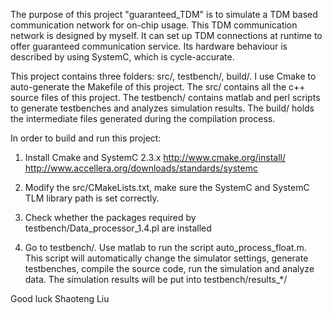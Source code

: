 The purpose of this project "guaranteed_TDM" is to simulate a TDM based communication network for on-chip usage.  This TDM communication network is designed by myself. It can set up TDM connections at runtime to offer guaranteed communication service.  Its hardware behaviour is described by using SystemC, which is cycle-accurate. 

This project contains three folders: src/, testbench/, build/. I use Cmake to auto-generate the Makefile of this project. The src/ contains all the c++ source files of this project. The testbench/ contains matlab and perl scripts to generate testbenches and analyzes simulation results. The build/ holds the intermediate files generated during the compilation process. 

In order to build and run this project: 

1. Install Cmake and SystemC 2.3.x
http://www.cmake.org/install/
http://www.accellera.org/downloads/standards/systemc

2. Modify the src/CMakeLists.txt, make sure the SystemC and SystemC TLM library path is set correctly.

3. Check whether the packages required by testbench/Data_processor_1.4.pl are installed

4. Go to testbench/. Use matlab to run the script auto_process_float.m. This script will automatically change the simulator settings, generate testbenches, compile the source code,  run the simulation and analyze data. The simulation results will be put into testbench/results_*/


Good luck
Shaoteng Liu





 
